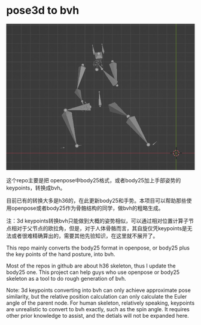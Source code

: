 # pose3d to bvh

![test.png](test.png.png)

这个repo主要是把 openpose中body25格式，或者body25加上手部姿势的keypoints，转换成bvh。

目前已有的转换大多是h36的，在此更新body25和手势。本项目可以帮助那些使用openpose或者body25作为骨骼结构的同学，做bvh的粗略生成。

注：3d keypoints转换bvh只能做到大概的姿势相似，可以通过相对位置计算子节点相对于父节点的欧拉角，但是，对于人体骨骼而言，其自旋仅凭keypoints是无法或者很难精确算出的，需要其他先验知识，在这里就不展开了。

This repo mainly converts the body25 format in openpose, or body25 plus the key points of the hand posture, into bvh.

Most of the repos in github are about h36 skeleton, thus I update the body25 one. This project can help guys who use openpose or body25 skeleton as a tool to do rough generation of bvh.

Note: 3d keypoints converting into bvh can only achieve approximate pose similarity, but the relative position calculation can only calculate the Euler angle of the parent node. For human skeleton, relatively speaking, keypoints are unrealistic to convert to bvh exactly, such as the spin angle. It requires other prior knowledge to assist, and the detials will not be expanded here.





